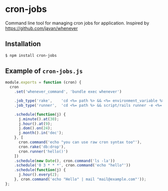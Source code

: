 # cron-jobs

Command line tool for managing cron jobs for application.
Inspired by https://github.com/javan/whenever

## Installation

```sh
$ npm install cron-jobs
```

## Example of `cron-jobs.js`

```javascript
module.exports = function (cron) {
  cron
    .set('whenever_command', 'bundle exec whenever')

    .job_type('rake',    'cd <%= path %> && <%= environment_variable %>=<%= environment %> bundle exec rake <%= task %> --silent <%= output %>')
    .job_type('runner',  'cd <%= path %> && script/rails runner -e <%= environment %> "<%= task %>" <%= output %>')

    .schedule(function(j) {
      j.minute().at(30);
      j.hour().at(9);
      j.dom().on(24);
      j.month().in('dec');
    }, [
      cron.command('echo "you can use raw cron syntax too"'),
      cron.rake('db:drop'),
      cron.runner('hello()')
    ])
    .schedule(new Date(), cron.command('ls -la'))
    .schedule('0 3 * * *', cron.command('echo "hello"'))
    .schedule(function(j) {
      j.hour().every(2);
    }, cron.command('echo "Hello" | mail "mail@example.com"'));
};
```
